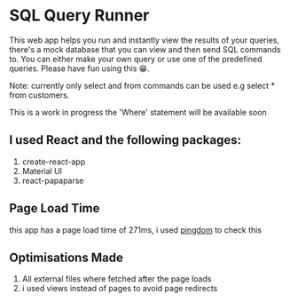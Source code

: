 # SQL Query Runner

This web app helps you run and instantly view the results of your queries, there's a mock database that you can view
and then send SQL commands to. You can either make your own query or use one of the predefined
queries. Please have fun using this 😁.

Note: currently only select and from commands can be used e.g select \* from customers.

This is a work in progress the 'Where' statement will be available soon

## I used **React** and the following packages:

1. create-react-app
2. Material UI
3. react-papaparse

## Page Load Time

this app has a page load time of 271ms, i used [pingdom](https://tools.pingdom.com/#604414dd70400000) to check this

## Optimisations Made

1.  All external files where fetched after the page loads
2.  i used views instead of pages to avoid page redirects
